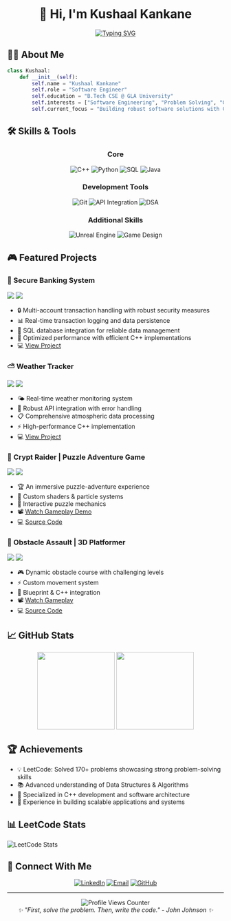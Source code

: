 <h1 align="center">👋 Hi, I'm Kushaal Kankane</h1>

<p align="center">
  <a href="https://git.io/typing-svg">
    <img src="https://readme-typing-svg.herokuapp.com?font=Fira+Code&pause=1000&width=435&lines=Software+Engineer+%7C+C%2B%2B+Developer;Computer+Science+Student;Problem+Solver+%7C+Tech+Enthusiast" alt="Typing SVG" />
  </a>
</p>

## 🧑‍💻 About Me
```python
class Kushaal:
    def __init__(self):
        self.name = "Kushaal Kankane"
        self.role = "Software Engineer"
        self.education = "B.Tech CSE @ GLA University"
        self.interests = ["Software Engineering", "Problem Solving", "Game Development"]
        self.current_focus = "Building robust software solutions with C++"
```

## 🛠️ Skills & Tools
<div align="center">

### Core
![C++](https://img.shields.io/badge/C++-Advanced-00599C?style=for-the-badge&logo=cplusplus&logoColor=white)
![Python](https://img.shields.io/badge/Python-Intermediate-3776AB?style=for-the-badge&logo=python&logoColor=white)
![SQL](https://img.shields.io/badge/SQL-Intermediate-4479A1?style=for-the-badge&logo=mysql&logoColor=white)
![Java](https://img.shields.io/badge/Java-Learning-007396?style=for-the-badge&logo=java&logoColor=white)

### Development Tools
![Git](https://img.shields.io/badge/Git-Version%20Control-F05032?style=for-the-badge&logo=git&logoColor=white)
![API Integration](https://img.shields.io/badge/API-Integration-0096D6?style=for-the-badge&logo=api&logoColor=white)
![DSA](https://img.shields.io/badge/DSA-Advanced-2496ED?style=for-the-badge&logo=leetcode&logoColor=white)

### Additional Skills
![Unreal Engine](https://img.shields.io/badge/Unreal%20Engine%205-Learning-313131?style=for-the-badge&logo=unreal-engine&logoColor=white)
![Game Design](https://img.shields.io/badge/Game%20Design-Learning-FF0000?style=for-the-badge&logo=unity&logoColor=white)
</div>

## 🎮 Featured Projects

### 🏦 Secure Banking System
<img src="https://img.shields.io/badge/C++-17-00599C?style=flat-square&logo=cplusplus" /> <img src="https://img.shields.io/badge/SQL-MySQL-4479A1?style=flat-square&logo=mysql" />
- 🔒 Multi-account transaction handling with robust security measures
- 📊 Real-time transaction logging and data persistence
- 💾 SQL database integration for reliable data management
- 🔧 Optimized performance with efficient C++ implementations
- 💻 [View Project](https://github.com/Kushaal-k/Banking-System.git)

### ⛅ Weather Tracker
<img src="https://img.shields.io/badge/C++-17-00599C?style=flat-square&logo=cplusplus" /> <img src="https://img.shields.io/badge/API-REST-009688?style=flat-square&logo=api" />
- 🌤️ Real-time weather monitoring system
- 🔄 Robust API integration with error handling
- 📋 Comprehensive atmospheric data processing
- ⚡ High-performance C++ implementation
- 💻 [View Project](https://github.com/Kushaal-k/WeatherApp.git)

### 🎲 Crypt Raider | Puzzle Adventure Game
<img src="https://img.shields.io/badge/Unreal%20Engine-5.1-black?style=flat-square&logo=unreal-engine" /> <img src="https://img.shields.io/badge/C++-17-00599C?style=flat-square&logo=cplusplus" />
- 🏆 An immersive puzzle-adventure experience
- 🎨 Custom shaders & particle systems
- 🎯 Interactive puzzle mechanics
- 📽️ [Watch Gameplay Demo](https://drive.google.com/file/d/1c4iYRQfKjWzwWVs8paMGXSgG_YoMq9FR/view?usp=sharing)
- 💻 [Source Code](https://drive.google.com/file/d/1c4iYRQfKjWzwWVs8paMGXSgG_YoMq9FR/view?usp=sharing)

### 🏃 Obstacle Assault | 3D Platformer
<img src="https://img.shields.io/badge/Unreal%20Engine-5.1-black?style=flat-square&logo=unreal-engine" /> <img src="https://img.shields.io/badge/C++-17-00599C?style=flat-square&logo=cplusplus" />
- 🎮 Dynamic obstacle course with challenging levels
- ⚡ Custom movement system
- 🔧 Blueprint & C++ integration
- 📽️ [Watch Gameplay](https://drive.google.com/file/d/15-kNb9N62CbTvFhia98TRj9OpWpD2D_W/view?usp=sharing)
- 💻 [Source Code](https://drive.google.com/file/d/1c4iYRQfKjWzwWVs8paMGXSgG_YoMq9FR/view?usp=sharing)

## 📈 GitHub Stats

<div align="center">
  <img height="180em" src="https://github-readme-stats.vercel.app/api?username=Kushaal-k&show_icons=true&theme=tokyonight&include_all_commits=true&count_private=true"/>
  <img height="180em" src="https://github-readme-stats.vercel.app/api/top-langs/?username=Kushaal-k&layout=compact&langs_count=8&theme=tokyonight"/>
</div>

## 🏆 Achievements
- 💡 LeetCode: Solved 170+ problems showcasing strong problem-solving skills
- 📚 Advanced understanding of Data Structures & Algorithms
- 🎯 Specialized in C++ development and software architecture
- 🚀 Experience in building scalable applications and systems

## 📊 LeetCode Stats
![LeetCode Stats](https://leetcard.jacoblin.cool/Kushaal_k?theme=dark&font=Fira%20Code&ext=heatmap)

## 🤝 Connect With Me
<div align="center">
  
[![LinkedIn](https://img.shields.io/badge/LinkedIn-Connect-0077B5?style=for-the-badge&logo=linkedin)](https://www.linkedin.com/in/kushaal-kankane)
[![Email](https://img.shields.io/badge/Email-Contact-D14836?style=for-the-badge&logo=gmail)](mailto:kushaalkankane12345@gmail.com)
[![GitHub](https://img.shields.io/badge/GitHub-Follow-181717?style=for-the-badge&logo=github)](https://github.com/Kushaal-k)
</div>

---

<div align="center">
  <img src="https://komarev.com/ghpvc/?username=Kushaal-k&color=blue&style=flat-square&label=Profile+Views" alt="Profile Views Counter">
</div>

<div align="center">
  <em>✨ "First, solve the problem. Then, write the code." - John Johnson ✨</em>
</div>
